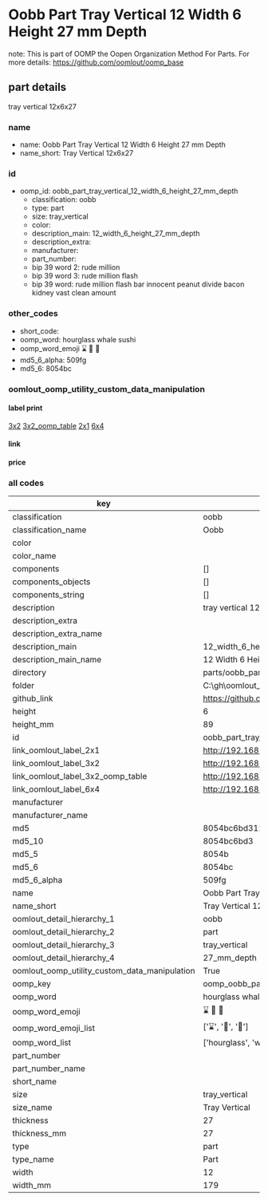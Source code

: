 # Oobb Part Tray Vertical 12 Width 6 Height 27 mm Depth  

note: This is part of OOMP the Oopen Organization Method For Parts. For more details: https://github.com/oomlout/oomp_base

##  part details
  



tray vertical 12x6x27



### name
* name: Oobb Part Tray Vertical 12 Width 6 Height 27 mm Depth
* name_short: Tray Vertical 12x6x27 
### id
* oomp_id: oobb_part_tray_vertical_12_width_6_height_27_mm_depth
  * classification: oobb
  * type: part
  * size: tray_vertical
  * color: 
  * description_main: 12_width_6_height_27_mm_depth
  * description_extra: 
  * manufacturer: 
  * part_number: 
  * bip 39 word 2: rude million
  * bip 39 word 3: rude million flash
  * bip 39 word: rude million flash bar innocent peanut divide bacon kidney vast clean amount

### other_codes
* short_code: 
* oomp_word: hourglass whale sushi
* oomp_word_emoji :hourglass: :whale: :sushi:
* md5_6_alpha: 509fg
* md5_6: 8054bc






### oomlout_oomp_utility_custom_data_manipulation
#### label print
[3x2](http://192.168.1.245:1112/?label=oomp%20509fg)
[3x2_oomp_table](http://192.168.1.108:1112/?label=oomp%20509fg)
[2x1](http://192.168.1.242:1112/?label=oomp%20509fg)
[6x4](http://192.168.1.55:1112/?label=oomp%20509fg)    

#### link

                              

#### price







### all codes 
| key | value |  
| --- | --- |  
| classification | oobb |  
| classification_name | Oobb |  
| color |  |  
| color_name |  |  
| components | [] |  
| components_objects | [] |  
| components_string | [] |  
| description | tray vertical 12x6x27 |  
| description_extra |  |  
| description_extra_name |  |  
| description_main | 12_width_6_height_27_mm_depth |  
| description_main_name | 12 Width 6 Height 27 mm Depth |  
| directory | parts/oobb_part_tray_vertical_12_width_6_height_27_mm_depth |  
| folder | C:\gh\oomlout_oobb_version_4_generated_parts\parts\oobb_part_tray_vertical_12_width_6_height_27_mm_depth |  
| github_link | https://github.com/oomlout/oomlout_oomp_part_src/tree/main/parts/oobb_part_tray_vertical_12_width_6_height_27_mm_depth |  
| height | 6 |  
| height_mm | 89 |  
| id | oobb_part_tray_vertical_12_width_6_height_27_mm_depth |  
| link_oomlout_label_2x1 | http://192.168.1.242:1112/?label=oomp%20509fg |  
| link_oomlout_label_3x2 | http://192.168.1.245:1112/?label=oomp%20509fg |  
| link_oomlout_label_3x2_oomp_table | http://192.168.1.108:1112/?label=oomp%20509fg |  
| link_oomlout_label_6x4 | http://192.168.1.55:1112/?label=oomp%20509fg |  
| manufacturer |  |  
| manufacturer_name |  |  
| md5 | 8054bc6bd31147fe87ba4126b0e32de7 |  
| md5_10 | 8054bc6bd3 |  
| md5_5 | 8054b |  
| md5_6 | 8054bc |  
| md5_6_alpha | 509fg |  
| name | Oobb Part Tray Vertical 12 Width 6 Height 27 mm Depth |  
| name_short | Tray Vertical 12x6x27  |  
| oomlout_detail_hierarchy_1 | oobb |  
| oomlout_detail_hierarchy_2 | part |  
| oomlout_detail_hierarchy_3 | tray_vertical |  
| oomlout_detail_hierarchy_4 | 27_mm_depth |  
| oomlout_oomp_utility_custom_data_manipulation | True |  
| oomp_key | oomp_oobb_part_tray_vertical_12_width_6_height_27_mm_depth |  
| oomp_word | hourglass whale sushi |  
| oomp_word_emoji | :hourglass: :whale: :sushi: |  
| oomp_word_emoji_list | [':hourglass:', ':whale:', ':sushi:'] |  
| oomp_word_list | ['hourglass', 'whale', 'sushi'] |  
| part_number |  |  
| part_number_name |  |  
| short_name |  |  
| size | tray_vertical |  
| size_name | Tray Vertical |  
| thickness | 27 |  
| thickness_mm | 27 |  
| type | part |  
| type_name | Part |  
| width | 12 |  
| width_mm | 179 |  
